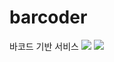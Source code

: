# barcoder
바코드 기반 서비스
<img src="https://github.com/jji3379/Dewspaper/assets/60234579/ecb94a37-5c65-4181-9e31-709b4916484b">
<img src="https://github.com/jji3379/barcoder/assets/60234579/81f66241-bb14-4b2d-8614-521673bab474">
